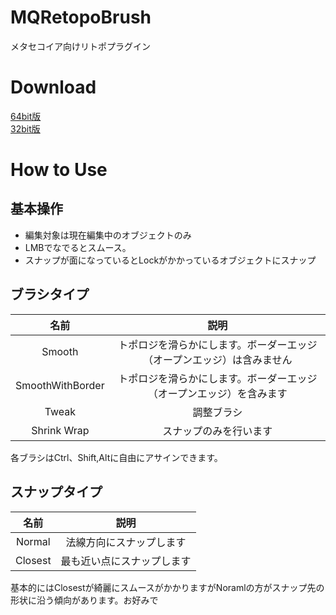 # MQRetopoBrush
メタセコイア向けリトポプラグイン

# Download
[64bit版](https://github.com/sakana3/MQRetopoBrush/releases/download/v1.0.0/MQRetopoBrush_x64.zip)  
[32bit版](https://github.com/sakana3/MQRetopoBrush/releases/download/v1.0.0/MQRetopoBrush_win32.zip)

# How to Use  

## 基本操作
- 編集対象は現在編集中のオブジェクトのみ  
- LMBでなでるとスムース。
- スナップが面になっているとLockがかかっているオブジェクトにスナップ  

## ブラシタイプ

|名前        |説明          |
|:---------:|:------------:|
|Smooth      |トポロジを滑らかにします。ボーダーエッジ（オープンエッジ）は含みません          |
|SmoothWithBorder      |トポロジを滑らかにします。ボーダーエッジ（オープンエッジ）を含みます         |
|Tweak      |調整ブラシ          |
|Shrink Wrap      |スナップのみを行います          |

各ブラシはCtrl、Shift,Altに自由にアサインできます。
## スナップタイプ

|名前        |説明          |
|:---------:|:------------:|
|Normal     |法線方向にスナップします          |
|Closest    |最も近い点にスナップします         |

基本的にはClosestが綺麗にスムースがかかりますがNoramlの方がスナップ先の形状に沿う傾向があります。お好みで
